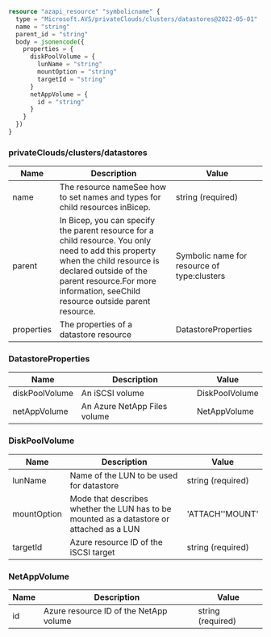 ```terraform
resource "azapi_resource" "symbolicname" {
  type = "Microsoft.AVS/privateClouds/clusters/datastores@2022-05-01"
  name = "string"
  parent_id = "string"
  body = jsonencode({
    properties = {
      diskPoolVolume = {
        lunName = "string"
        mountOption = "string"
        targetId = "string"
      }
      netAppVolume = {
        id = "string"
      }
    }
  })
}

```

### privateClouds/clusters/datastores

| Name | Description | Value |
|-|-|-|
| name | The resource nameSee how to set names and types for child resources inBicep. | string (required) |
| parent | In Bicep, you can specify the parent resource for a child resource. You only need to add this property when the child resource is declared outside of the parent resource.For more information, seeChild resource outside parent resource. | Symbolic name for resource of type:clusters |
| properties | The properties of a datastore resource | DatastoreProperties |


### DatastoreProperties

| Name | Description | Value |
|-|-|-|
| diskPoolVolume | An iSCSI volume | DiskPoolVolume |
| netAppVolume | An Azure NetApp Files volume | NetAppVolume |


### DiskPoolVolume

| Name | Description | Value |
|-|-|-|
| lunName | Name of the LUN to be used for datastore | string (required) |
| mountOption | Mode that describes whether the LUN has to be mounted as a datastore or attached as a LUN | 'ATTACH''MOUNT' |
| targetId | Azure resource ID of the iSCSI target | string (required) |


### NetAppVolume

| Name | Description | Value |
|-|-|-|
| id | Azure resource ID of the NetApp volume | string (required) |


